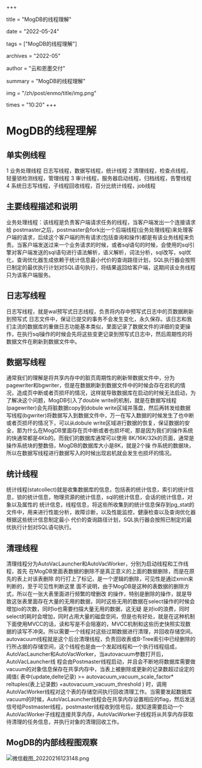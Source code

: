+++

title = "MogDB的线程理解" 

date = "2022-05-24" 

tags = ["MogDB的线程理解"] 

archives = "2022-05" 

author = "云和恩墨交付" 

summary = "MogDB的线程理解"

img = "/zh/post/enmo/title/img.png" 

times = "10:20"
+++

# MogDB的线程理解

## 单实例线程

1 业务处理线程 日志写线程，数据写线程，统计线程
2 清理线程，检查点线程，轻量锁检测线程，管理线程
3 审计线程，服务器启动线程，归档线程，告警线程
4 系统日志写线程，子线程回收线程，百分比统计线程，job线程

## 主要线程描述和说明

业务处理线程：该线程是负责客户端请求任务的线程，当客户端发出一个连接请求给 postmaster之后，postmaster会fork出一个后端线程(业务处理线程)来处理客户端的请求，后续这个客户端的所有请求(包括查询和操作)都是有该业务线程来负责。当客户端发送过来一个业务请求的时候，或者sql语句的时候，会使用的sql引擎对客户端发送的sql语句进行语法解析，语义解析，词法分析，sql改写，sql优化，查询优化器生成依赖于统计信息最小代价的查询路径计划，SQL执行器会按照已制定的最优执行计划对SQL语句执行，将结果返回给客户端，这期间该业务线程只为该客户端服务。

## 日志写线程

日志写线程，就是wal预写式日志线程，负责将内存中预写式日志中的页数据刷新到预写式 日志文件中，保证已提交的事务不会发生变化，永久保存。该日志和我们主流的数据库的重做日志功能基本类似，里面记录了数据文件的详细的变更操作，在执行sql操作的时候会先将这些变更记录到预写式日志中，然后周期性的将数据文件在刷新到数据文件中。

## 数据写线程

通常我们的理解是将共享内存中的脏页周期性的刷新带数据文件中，分为pagewriter和bgwriter，但是在数据刷新到数据文件中的时候会存在宕机的情况，造成页中断或者页损坏的情况，这样就导致数据库在启动的时候无法启动，为了解决这个问题，MogDB引入了double write的机制，就是在数据写线程(pagewriter)会先将脏数据copy到dobule write区域并落盘，然后再转发给数据写线程(bgwriter)将数据写入到数据文件中，万一在写入数据的时候发生了也中断或者页损坏的情况下，可以从dobule write区域进行数据的恢复，保证数据的安全，那为什么在MogDB里面存在页中断或者也损坏呢，那是因为我们的操作系统的快通常都是4Kb的。而我们的数据库通常可以使用 8K/16K/32k的页面，通常是操作系统块的整数倍，MogDB的数据库大小是8K，就是2个操 作系统的数据块，所以在数据写线程进行数据写入的时候出现宕机就会发生也损坏的情况。

## 统计线程

统计线程(statcollect)就是收集数据库的信息，包括表的统计信息，索引的统计信息，锁的统计信息，物理资源的统计信息，sql的统计信息，会话的统计信息，对象以及属性的
统计信息，线程信息，将这些所收集到的统计信息保存到pg_stat的文件中，用来进行性能分析，故障诊断，以及性能监控，健康检查以及查询优化器根据这些统计信息制定最小
代价的查询路径计划，SQL执行器会按照已制定的最优执行计划对SQL语句执行。

## 清理线程

清理线程分为AutoVacLauncher和AutoVacWorker，分别为启动线程和工作线程，首先 在MogDB里面表数据的删除不是真正意义的上面的数据删除，而是在原先的表上对该表删除
的行打上了标记，是一个逻辑的删除，可见性是通过xmin来判断的，至于可见性判断这里 面不说明，由于MogDB是这种的表数据的删除方式，所以在一张大表里面进行频繁的增删改
的操作，特别是删除的操作，就是导致这张表里面存在大量的无用的数据，同时这些无用的数据在select操作的时候会增加io的次数，同时io也需要扫描大量无用的数据，这无疑
是对io的浪费，同时select的耗时会增加，同时占用大量的磁盘空间，但是也有好处，就是在这种机制下面使用MVCC的话，读和写是不会阻塞的，MVCC机制和这些历史快照实现数
据的读写不冲突。所以需要一个线程对这些过期数据进行清理，并回收存储空间。autovacuum线程就是这个后台清理线程，负责回收表或B-Tree索引中已经删除的行所占据的存储空间，这个线程也是由一个发起线程和一个执行线程组成，AutoVacLauncher和AutoVacWorker，当autovacuum参数打开后，AutoVacLauncher线
程会由Postmaster线程启动，并且会不断地将数据库需要做vacuum的对象信息保存在共享内存中，当表上被删除或更新的记录数超过设定的阈值( 表中(update,delte记录) >=
autovacuum_vacuum_scale_factor* reltuples(表上记录数) +autovacuum_vacuum_threshold ) 时，调用AutoVacWorker线程对这个表的存储空间执行回收清理工作。当需要发起数据库vacuum的时候，AutoVacLauncher线程会在共享内存设置相应的flag，然后发送信号给Postmaster线程，postmaster线程收到信号后，就知道需要启动一个AutoVacWorker子线程连接共享内存，AutoVacWorker子线程将从共享内存获取待清理的任务信息，并执行对象的清理回收工作。

## MogDB的内部线程图观察

![微信截图_20220216123148.png](../images/20220216-522745f1-010b-4ada-9c96-ada272ed6d31.png)
